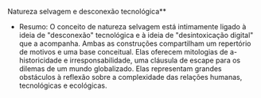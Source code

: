 Natureza selvagem e desconexão tecnológica**
   - Resumo: O conceito de natureza selvagem está intimamente ligado à ideia de "desconexão" tecnológica e à ideia de "desintoxicação digital" que a acompanha. Ambas as construções compartilham um repertório de motivos e uma base conceitual. Elas oferecem mitologias de a-historicidade e irresponsabilidade, uma cláusula de escape para os dilemas de um mundo globalizado. Elas representam grandes obstáculos à reflexão sobre a complexidade das relações humanas, tecnológicas e ecológicas.